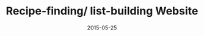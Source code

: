 ---
layout: default
modal-id: 4
date: 2015-05-25
title: Recipe-finding/ list-building Website

skills: ['Ruby', 'Rails']
description: This application allows users to enter or star recipes, and helps them build a shopping list based on the recipes that they chose.

---